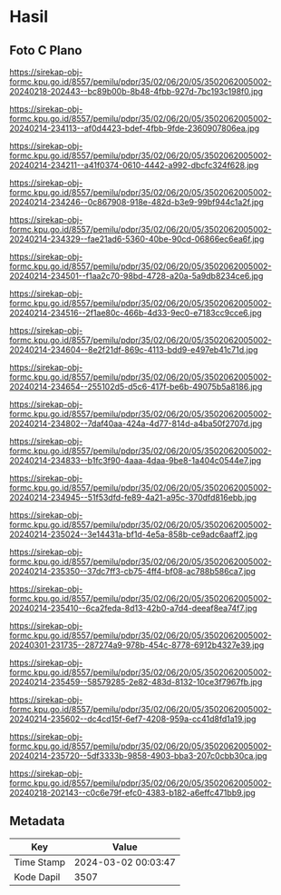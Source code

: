 # Hasil

## Foto C Plano

https://sirekap-obj-formc.kpu.go.id/8557/pemilu/pdpr/35/02/06/20/05/3502062005002-20240218-202443--bc89b00b-8b48-4fbb-927d-7bc193c198f0.jpg

https://sirekap-obj-formc.kpu.go.id/8557/pemilu/pdpr/35/02/06/20/05/3502062005002-20240214-234113--af0d4423-bdef-4fbb-9fde-2360907806ea.jpg

https://sirekap-obj-formc.kpu.go.id/8557/pemilu/pdpr/35/02/06/20/05/3502062005002-20240214-234211--a41f0374-0610-4442-a992-dbcfc324f628.jpg

https://sirekap-obj-formc.kpu.go.id/8557/pemilu/pdpr/35/02/06/20/05/3502062005002-20240214-234246--0c867908-918e-482d-b3e9-99bf944c1a2f.jpg

https://sirekap-obj-formc.kpu.go.id/8557/pemilu/pdpr/35/02/06/20/05/3502062005002-20240214-234329--fae21ad6-5360-40be-90cd-06866ec6ea6f.jpg

https://sirekap-obj-formc.kpu.go.id/8557/pemilu/pdpr/35/02/06/20/05/3502062005002-20240214-234501--f1aa2c70-98bd-4728-a20a-5a9db8234ce6.jpg

https://sirekap-obj-formc.kpu.go.id/8557/pemilu/pdpr/35/02/06/20/05/3502062005002-20240214-234516--2f1ae80c-466b-4d33-9ec0-e7183cc9cce6.jpg

https://sirekap-obj-formc.kpu.go.id/8557/pemilu/pdpr/35/02/06/20/05/3502062005002-20240214-234604--8e2f21df-869c-4113-bdd9-e497eb41c71d.jpg

https://sirekap-obj-formc.kpu.go.id/8557/pemilu/pdpr/35/02/06/20/05/3502062005002-20240214-234654--255102d5-d5c6-417f-be6b-49075b5a8186.jpg

https://sirekap-obj-formc.kpu.go.id/8557/pemilu/pdpr/35/02/06/20/05/3502062005002-20240214-234802--7daf40aa-424a-4d77-814d-a4ba50f2707d.jpg

https://sirekap-obj-formc.kpu.go.id/8557/pemilu/pdpr/35/02/06/20/05/3502062005002-20240214-234833--b1fc3f90-4aaa-4daa-9be8-1a404c0544e7.jpg

https://sirekap-obj-formc.kpu.go.id/8557/pemilu/pdpr/35/02/06/20/05/3502062005002-20240214-234945--51f53dfd-fe89-4a21-a95c-370dfd816ebb.jpg

https://sirekap-obj-formc.kpu.go.id/8557/pemilu/pdpr/35/02/06/20/05/3502062005002-20240214-235024--3e14431a-bf1d-4e5a-858b-ce9adc6aaff2.jpg

https://sirekap-obj-formc.kpu.go.id/8557/pemilu/pdpr/35/02/06/20/05/3502062005002-20240214-235350--37dc7ff3-cb75-4ff4-bf08-ac788b586ca7.jpg

https://sirekap-obj-formc.kpu.go.id/8557/pemilu/pdpr/35/02/06/20/05/3502062005002-20240214-235410--6ca2feda-8d13-42b0-a7d4-deeaf8ea74f7.jpg

https://sirekap-obj-formc.kpu.go.id/8557/pemilu/pdpr/35/02/06/20/05/3502062005002-20240301-231735--287274a9-978b-454c-8778-6912b4327e39.jpg

https://sirekap-obj-formc.kpu.go.id/8557/pemilu/pdpr/35/02/06/20/05/3502062005002-20240214-235459--58579285-2e82-483d-8132-10ce3f7967fb.jpg

https://sirekap-obj-formc.kpu.go.id/8557/pemilu/pdpr/35/02/06/20/05/3502062005002-20240214-235602--dc4cd15f-6ef7-4208-959a-cc41d8fd1a19.jpg

https://sirekap-obj-formc.kpu.go.id/8557/pemilu/pdpr/35/02/06/20/05/3502062005002-20240214-235720--5df3333b-9858-4903-bba3-207c0cbb30ca.jpg

https://sirekap-obj-formc.kpu.go.id/8557/pemilu/pdpr/35/02/06/20/05/3502062005002-20240218-202143--c0c6e79f-efc0-4383-b182-a6effc471bb9.jpg


## Metadata

| Key        | Value               |
| ---------- | ------------------- |
| Time Stamp | 2024-03-02 00:03:47 |
| Kode Dapil | 3507                |



